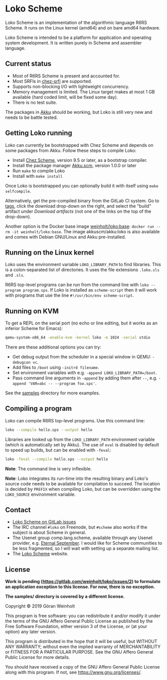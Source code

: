 # Loko Scheme

Loko Scheme is an implementation of the algorithmic language R6RS
Scheme. It runs on the Linux kernel (amd64) and on bare amd64
hardware.

Loko Scheme is intended to be a platform for application and operating
system development. It is written purely in Scheme and assembler
language.

## Current status

* Most of R6RS Scheme is present and accounted for.
* Most SRFIs in [chez-srfi][chez-srfi] are supported.
* Supports non-blocking I/O with lightweight concurrency.
* Memory management is limited. The Linux target makes at most 1 GB
  available (hard coded limit, will be fixed some day).
* There is no test suite.

 [chez-srfi]: https://akkuscm.org/packages/chez-srfi/

The packages in [Akku](https://akkuscm.org) should be working, but
Loko is still very new and needs to be battle tested.

## Getting Loko running

Loko can currently be bootstrapped with Chez Scheme and depends on
some packages from Akku. Follow these steps to compile Loko:

* Install [Chez Scheme](https://cisco.github.io/ChezScheme/), version
  9.5 or later, as a bootstrap compiler.
* Install the package manager [Akku.scm](https://akkuscm.org), version
  1.0.0 or later
* Run `make` to compile Loko
* Install with `make install`

Once Loko is bootstrapped you can optionally build it with itself
using `make selfcompile`.

Alternatively, get the pre-compiled binary from the GitLab CI system.
Go to [tags](https://gitlab.com/weinholt/loko/-/tags), click the
download drop-down on the right, and select the "build" artifact under
*Download artifacts* (not one of the links on the top of the
drop-down).

Another option is the Docker base image [weinholt/loko:base][docker]:
`docker run --rm -it weinholt/loko:base`. The image akkuscm/akku:loko
is also available and comes with Debian GNU/Linux and Akku
pre-installed.

 [docker]: https://cloud.docker.com/u/weinholt/repository/docker/weinholt/loko

## Running on the Linux kernel

Loko uses the environment variable `LOKO_LIBRARY_PATH` to find
libraries. This is a colon-separated list of directories. It uses the
file extensions `.loko.sls` and `.sls`.

R6RS top-level programs can be run from the command line with `loko
--program program.sps`. If Loko is installed as `scheme-script` then
it will work with programs that use the line `#!/usr/bin/env
scheme-script`.

## Running on KVM

To get a REPL on the serial port (no echo or line editing, but it
works as an inferior Scheme for Emacs):

```sh
qemu-system-x86_64 -enable-kvm -kernel loko -m 1024 -serial stdio
```

There are these additional options you can try:

* Get debug output from the scheduler in a special window in QEMU:
  `-debugcon vc`.
* Add files to `/boot` using `-initrd filename`.
* Set environment variables with e.g. `-append
  LOKO_LIBRARY_PATH=/boot`.
* Pass command line arguments in `-append` by adding them after `--`,
  e.g. `-append 'VAR=abc -- --program foo.sps'`.

See the [samples](samples) directory for more examples.

## Compiling a program

Loko can compile R6RS top-level programs. Use this command line:

```sh
loko --compile hello.sps --output hello
```

Libraries are looked up from the `LOKO_LIBRARY_PATH` environment
variable (which is automatically set by Akku). The use of `eval` is
disabled by default to speed up builds, but can be enabled with
`-feval`:

```sh
loko -feval --compile hello.sps --output hello
```

**Note**: The command line is very inflexible.

**Note**: Loko integrates its run-time into the resulting binary and
Loko's source code needs to be available for compilation to succeed.
The location is decided by `PREFIX` when compiling Loko, but can be
overridden using the `LOKO_SOURCE` environment variable.

## Contact

* [Loko Scheme on GitLab issues](https://gitlab.com/weinholt/loko/issues)
* The IRC channel `#loko` on Freenode, but `#scheme` also works if the
  subject is about Scheme in general.
* The Usenet group comp.lang.scheme, available through any Usenet
  provider,
  e.g. [Eternal September](http://www.eternal-september.org/). I would
  like for Scheme communities to be less fragmented, so I will wait
  with setting up a separate mailing list.
* The [Loko Scheme](https://scheme.fail/) website.

## License

**Work is pending (https://gitlab.com/weinholt/loko/issues/2) to
formulate an application exception to this license. For now, there is
no exception.**

**The samples/ directory is covered by a different license.**

Copyright © 2019 Göran Weinholt

This program is free software: you can redistribute it and/or modify
it under the terms of the GNU Affero General Public License as published by
the Free Software Foundation, either version 3 of the License, or
(at your option) any later version.

This program is distributed in the hope that it will be useful,
but WITHOUT ANY WARRANTY; without even the implied warranty of
MERCHANTABILITY or FITNESS FOR A PARTICULAR PURPOSE.  See the
GNU Affero General Public License for more details.

You should have received a copy of the GNU Affero General Public License
along with this program.  If not, see <https://www.gnu.org/licenses/>.
